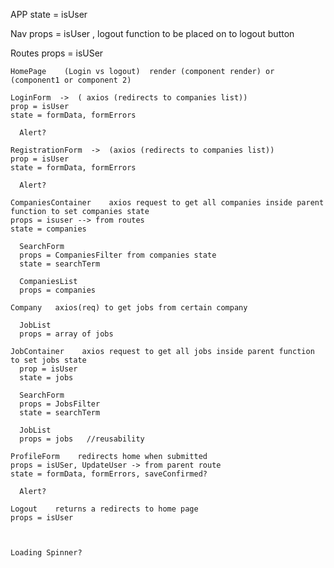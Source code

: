 APP
  state = isUser

  Nav
  props = isUser , logout function to be placed on to logout button

  Routes
  props = isUSer

    HomePage    (Login vs logout)  render (component render) or (component1 or component 2)
                                            
    LoginForm  ->  ( axios (redirects to companies list)) 
    prop = isUser
    state = formData, formErrors

      Alert?                                                             
      
    RegistrationForm  ->  (axios (redirects to companies list))    
    prop = isUser
    state = formData, formErrors   

      Alert?

    CompaniesContainer    axios request to get all companies inside parent function to set companies state
    props = isuser --> from routes     
    state = companies                                                                                         
                                                
      SearchForm
      props = CompaniesFilter from companies state 
      state = searchTerm   

      CompaniesList 
      props = companies 
       
    Company   axios(req) to get jobs from certain company

      JobList
      props = array of jobs

    JobContainer    axios request to get all jobs inside parent function to set jobs state
      prop = isUser
      state = jobs  

      SearchForm  
      props = JobsFilter
      state = searchTerm

      JobList   
      props = jobs   //reusability

    ProfileForm    redirects home when submitted                     
    props = isUSer, UpdateUser -> from parent route
    state = formData, formErrors, saveConfirmed?

      Alert?

    Logout    returns a redirects to home page
    props = isUser
      


    Loading Spinner?
